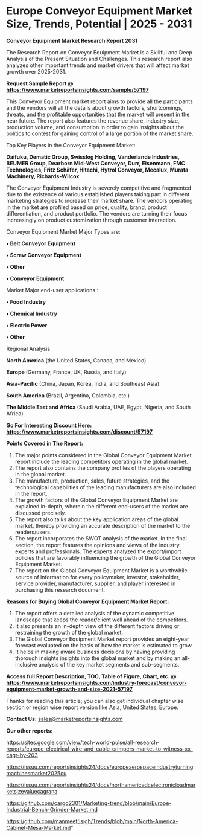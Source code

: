 # Europe Conveyor Equipment Market Size, Trends, Potential | 2025 - 2031

<strong>Conveyor Equipment Market Research Report 2031</strong>

The Research Report on Conveyor Equipment Market is a Skillful and Deep Analysis of the Present Situation and Challenges. This research report also analyzes other important trends and market drivers that will affect market growth over 2025-2031.

<strong>Request Sample Report @ <a href=https://www.marketreportsinsights.com/sample/57197>https://www.marketreportsinsights.com/sample/57197</a></strong>

This Conveyor Equipment market report aims to provide all the participants and the vendors will all the details about growth factors, shortcomings, threats, and the profitable opportunities that the market will present in the near future. The report also features the revenue share, industry size, production volume, and consumption in order to gain insights about the politics to contest for gaining control of a large portion of the market share.

Top Key Players in the Conveyor Equipment Market:

<strong>Daifuku, Dematic Group, Swisslog Holding, Vanderlande Industries, BEUMER Group, Dearborn Mid-West Conveyor, Durr, Eisenmann, FMC Technologies, Fritz Schäfer, Hitachi, Hytrol Conveyor, Mecalux, Murata Machinery, Richards-Wilcox</strong>

The Conveyor Equipment Industry is severely competitive and fragmented due to the existence of various established players taking part in different marketing strategies to increase their market share. The vendors operating in the market are profiled based on price, quality, brand, product differentiation, and product portfolio. The vendors are turning their focus increasingly on product customization through customer interaction.

Conveyor Equipment Market Major Types are:

<strong>• Belt Conveyor Equipment

• Screw Conveyor Equipment

• Other

• Conveyor Equipment</strong>

Market Major end-user applications :

<strong>• Food Industry

• Chemical Industry

• Electric Power

• Other</strong>

Regional Analysis

</u><strong><b>North America</b></strong> (the United States, Canada, and Mexico)

<strong><b>Europe </b></strong>(Germany, France, UK, Russia, and Italy)

<strong><b>Asia-Pacific</b></strong> (China, Japan, Korea, India, and Southeast Asia)

<strong><b>South America</b></strong> (Brazil, Argentina, Colombia, etc.)

<strong><b>The Middle East and Africa</b></strong> (Saudi Arabia, UAE, Egypt, Nigeria, and South Africa)

<strong>Go For Interesting Discount Here: <a href=https://www.marketreportsinsights.com/discount/57197>https://www.marketreportsinsights.com/discount/57197</a></strong>

<strong>Points Covered in The Report:</strong>
<ol>
  <li>The major points considered in the Global Conveyor Equipment Market report include the leading competitors operating in the global market.</li>
  <li>The report also contains the company profiles of the players operating in the global market.</li>
  <li>The manufacture, production, sales, future strategies, and the technological capabilities of the leading manufacturers are also included in the report.</li>
  <li>The growth factors of the Global Conveyor Equipment Market are explained in-depth, wherein the different end-users of the market are discussed precisely.</li>
  <li>The report also talks about the key application areas of the global market, thereby providing an accurate description of the market to the readers/users.</li>
  <li>The report incorporates the SWOT analysis of the market. In the final section, the report features the opinions and views of the industry experts and professionals. The experts analyzed the export/import policies that are favorably influencing the growth of the Global Conveyor Equipment Market.</li>
  <li>The report on the Global Conveyor Equipment Market is a worthwhile source of information for every policymaker, investor, stakeholder, service provider, manufacturer, supplier, and player interested in purchasing this research document.</li>
</ol>
<strong>Reasons for Buying Global Conveyor Equipment Market Report:</strong>

<ol>
  <li>The report offers a detailed analysis of the dynamic competitive landscape that keeps the reader/client well ahead of the competitors.</li>
  <li>It also presents an in-depth view of the different factors driving or restraining the growth of the global market.</li>
  <li>The Global Conveyor Equipment Market report provides an eight-year forecast evaluated on the basis of how the market is estimated to grow.</li>
  <li>It helps in making aware business decisions by having providing thorough insights insights into the global market and by making an all-inclusive analysis of the key market segments and sub-segments.</li>
</ol>
<strong>Access full Report Description, TOC, Table of Figure, Chart, etc. @ <a href=https://www.marketreportsinsights.com/industry-forecast/conveyor-equipment-market-growth-and-size-2021-57197>https://www.marketreportsinsights.com/industry-forecast/conveyor-equipment-market-growth-and-size-2021-57197</a></strong>


Thanks for reading this article; you can also get individual chapter wise section or region wise report version like Asia, United States, Europe.

<strong>Contact Us:</strong>
sales@marketreportsinsights.com

<strong>Our other reports:</strong>

<a href=https://sites.google.com/view/tech-world-pulse/all-research-reports/europe-electrical-wire-and-cable-crimpers-market-to-witness-xx-cagr-by-203>https://sites.google.com/view/tech-world-pulse/all-research-reports/europe-electrical-wire-and-cable-crimpers-market-to-witness-xx-cagr-by-203</a>

<a href=https://issuu.com/reportsinsights24/docs/europeaerospaceindustryturningmachinesmarket2025cu>https://issuu.com/reportsinsights24/docs/europeaerospaceindustryturningmachinesmarket2025cu</a>

<a href=https://issuu.com/reportsinsights24/docs/northamericadcelectronicloadmarketsizevaluecagrana>https://issuu.com/reportsinsights24/docs/northamericadcelectronicloadmarketsizevaluecagrana</a>

<a href=https://github.com/cargo2301/Marketing-trend/blob/main/Europe-Industrial-Bench-Grinder-Market.md>https://github.com/cargo2301/Marketing-trend/blob/main/Europe-Industrial-Bench-Grinder-Market.md</a>

<a href=https://github.com/manmeet5sigh/Trends/blob/main/North-America-Cabinet-Mesa-Market.md>https://github.com/manmeet5sigh/Trends/blob/main/North-America-Cabinet-Mesa-Market.md</a>"
